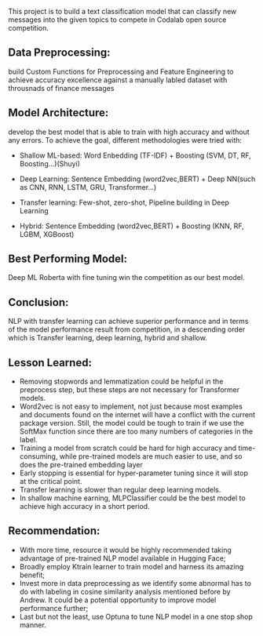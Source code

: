 This project is to build a text classification model that can classify new messages into the given topics to compete in Codalab open source competition. 

## Data Preprocessing: 
build Custom Functions for Preprocessing and Feature Engineering to achieve accuracy excellence against a manually labled dataset with throusnads of finance messages

## Model Architecture: 
develop the best model that is able to train with high accuracy and without any errors. To achieve the goal, different methodologies were tried with:

- Shallow ML-based: Word Enbedding (TF-IDF) + Boosting (SVM, DT, RF, Boosting...)(Shuyi)

- Deep Learning: Sentence Embedding (word2vec,BERT) + Deep NN(such as CNN, RNN, LSTM, GRU, Transformer...)

- Transfer learning: Few-shot, zero-shot, Pipeline building in Deep Learning 

- Hybrid: Sentence Embedding (word2vec,BERT) + Boosting (KNN, RF, LGBM, XGBoost) 

## Best Performing Model: 
Deep ML Roberta with fine tuning win the competition as our best model. 

## Conclusion:
NLP with transfer learning can achieve superior performance and in terms of the model performance result from competition, in a descending order which is Transfer learning, deep learning, hybrid and shallow. 

## Lesson Learned:
- Removing stopwords and lemmatization could be helpful in the preprocess step, but these steps are not necessary for Transformer models. 
- Word2vec is not easy to implement, not just because most examples and documents found on the internet will have a conflict with the current package version. Still, the model could be tough to train if we use the SoftMax function since there are too many numbers of categories in the label. 
- Training a model from scratch could be hard for high accuracy and time-consuming, while pre-trained models are much easier to use, and so does the pre-trained embedding layer
- Early stopping is essential for hyper-parameter tuning since it will stop at the critical point. 
- Transfer learning is slower than regular deep learning models. 
- In shallow machine earning, MLPClassifier could be the best model to achieve high accuracy in a short period.

## Recommendation:
- With more time, resource it would be highly recommended taking advantage of pre-trained NLP model available in Hugging Face; 
- Broadly employ Ktrain learner to train model and harness its amazing benefit;
- Invest more in data preprocessing as we identify some abnormal has to do with labeling in cosine similarity analysis mentioned before by Andrew. It could be a potential opportunity to improve model performance further;
- Last but not the least, use Optuna to tune NLP model in a one stop shop manner.  

